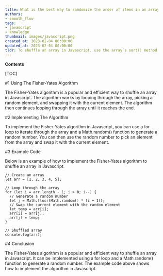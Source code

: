 ```yaml
---
title: What is the best way to randomize the order of items in an array?
authors:
- smooth_flow
tags:
- javascript
- knowledge
thumbnail: images/javascript.png
created_at: 2023-02-04 00:00:00
updated_at: 2023-02-04 00:00:00
tldr: To shuffle an array in Javascript, use the array`s sort() method with a random compare function.
---
```


**Contents**

[TOC]

#1 Using The Fisher-Yates Algorithm

The Fisher-Yates algorithm is a popular and efficient way to shuffle an array in Javascript. The algorithm works by looping through the array, picking a random element, and swapping it with the current element. The algorithm then continues looping through the array until it reaches the end.

#2 Implementing The Algorithm

To implement the Fisher-Yates algorithm in Javascript, you can use a for loop to iterate through the array and a Math.random() function to generate a random number. You can then use the random number to pick an element from the array and swap it with the current element.

#3 Example Code

Below is an example of how to implement the Fisher-Yates algorithm to shuffle an array in Javascript:

```
// Create an array
let arr = [1, 2, 3, 4, 5];

// Loop through the array
for (let i = arr.length - 1; i > 0; i--) {
  // Generate a random number
  let j = Math.floor(Math.random() * (i + 1));
  // Swap the current element with the random element
  let temp = arr[i];
  arr[i] = arr[j];
  arr[j] = temp;
}

// Shuffled array
console.log(arr);
```

#4 Conclusion

The Fisher-Yates algorithm is a popular and efficient way to shuffle an array in Javascript. It can be implemented using a for loop and a Math.random() function to generate a random number. The example code above shows how to implement the algorithm in Javascript.
